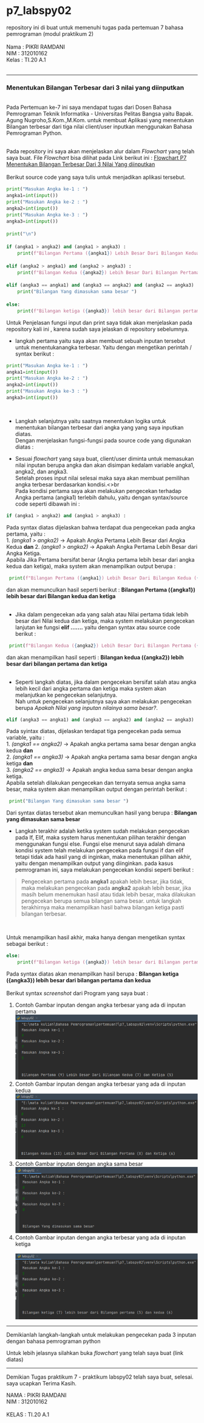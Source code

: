 # p7_labspy02
repository ini di buat untuk memenuhi tugas pada pertemuan 7 bahasa pemrograman (modul praktikum 2)<br><br>
Nama    : PIKRI RAMDANI<br>
NIM     : 312010162<br>
Kelas   : TI.20 A.1<br><br>
<hr>


### Menentukan Bilangan Terbesar dari 3 nilai yang diinputkan

<br>
Pada Pertemuan ke-7 ini saya mendapat tugas dari Dosen Bahasa Pemrograman Teknik Informatika - Universitas Pelitas Bangsa yaitu Bapak. Agung Nugroho,S.Kom.,M.Kom. untuk membuat Aplikasi yang menentukan Bilangan terbesar dari tiga nilai client/user inputkan menggunakan Bahasa Pemrograman Python.<br><br>


Pada repository ini saya akan menjelaskan alur dalam *Flowchart* yang telah saya buat. File *Flowchart* bisa dilihat pada Link berikut ini : [Flowchart P7 Menentukan Bilangan Terbesar Dari 3 Nilai Yang diinputkan](flowchart-per7-pikri-ramdani-312010162.pdf)
<br><br>
Berikut source code yang saya tulis untuk menjadikan aplikasi tersebut. 

``` python
print("Masukan Angka ke-1 : ")
angka1=int(input())
print("Masukan Angka ke-2 : ")
angka2=int(input())
print("Masukan Angka ke-3 : ")
angka3=int(input())

print("\n")

if (angka1 > angka2) and (angka1 > angka3) :
    print(f"Bilangan Pertama ({angka1}) Lebih Besar Dari Bilangan Kedua ({angka2}) dan Ketiga ({angka3})")

elif (angka2 > angka1) and (angka2 > angka3) :
    print(f"Bilangan Kedua ({angka2}) Lebih Besar Dari Bilangan Pertama ({angka1}) dan Ketiga ({angka3}) ")

elif (angka3 == angka1) and (angka3 == angka2) and (angka2 == angka3) :
    print("Bilangan Yang dimasukan sama besar ")

else:
    print(f"Bilangan ketiga ({angka3}) lebih besar dari Bilangan pertama ({angka1}) dan kedua ({angka2}) ")
```
Untuk Penjelasan fungsi input dan print saya tidak akan menjelaskan pada repository kali ini , karena sudah saya jelaskan di repository sebelumnya.<br> 

* langkah pertama yaitu saya akan membuat sebuah inputan tersebut untuk menentukanangka terbesar. Yaitu dengan mengetikan perintah / syntax berikut :<br>
``` python
print("Masukan Angka ke-1 : ")
angka1=int(input())
print("Masukan Angka ke-2 : ")
angka2=int(input())
print("Masukan Angka ke-3 : ")
angka3=int(input())
```  
<br>

* Langkah selanjutnya yaitu saatnya menentukan logika untuk menentukan bilangan terbesar dari angka yang yang saya inputkan diatas.<br>
 Dengan menjelaskan fungsi-fungsi pada source code yang digunakan diatas :<br> 

* Sesuai *flowchart* yang saya buat, client/user diminta untuk memasukan nilai inputan berupa angka dan akan disimpan kedalam variable angka1, angka2, dan angka3. <br>
Setelah proses input nilai selesai maka saya akan membuat pemilihan angka terbesar berdasarkan kondisi.<>br
<br> Pada kondisi pertama saya akan melakukan pengecekan terhadap Angka pertama (angka1) terlebih dahulu, yaitu dengan syntax/source code seperti dibawah ini :<br>
``` python
if (angka1 > angka2) and (angka1 > angka3) :
``` 
Pada syntax diatas dijelaskan bahwa terdapat dua pengecekan pada angka pertama, yaitu :<br>
    1. *(angka1 > angka2)* -> Apakah Angka Pertama Lebih Besar dari Angka Kedua **dan**
    2. *(angka1 > angka2)* -> Apakah Angka Pertama Lebih Besar dari Angka Ketiga.
<br>
Apabila Jika Pertama bersifat benar (Angka pertama lebih besar dari angka kedua dan ketiga), maka system akan menampilkan output berupa :<br>

``` python
 print(f"Bilangan Pertama ({angka1}) Lebih Besar Dari Bilangan Kedua ({angka2}) dan Ketiga ({angka3}) ")
```    

dan akan memunculkan hasil seperti berikut : **Bilangan Pertama ({angka1}) lebih besar dari Bilangan kedua dan ketiga**<br>
<br>

* Jika dalam pengecekan ada yang salah atau Nilai pertama tidak lebih besar dari Nilai kedua dan ketiga, maka system melakukan pengecekan lanjutan ke fungsi **elif .......** yaitu dengan syntax atau source code berikut :<br>

``` python
 print(f"Bilangan Kedua ({angka2}) Lebih Besar Dari Bilangan Pertama ({angka1}) dan Ketiga ({angka3}) ")
```
dan akan menampilkan hasil seperti : **Bilangan kedua ({angka2}) lebih besar dari bilangan pertama dan ketiga**<br>
<br>

* Seperti langkah diatas, jika dalam pengecekan bersifat salah atau angka lebih kecil dari angka pertama dan ketiga maka system akan melanjutkan ke pengecekan selanjutnya.<br>
Nah untuk pengecekan selanjutnya saya akan melakukan pengecekan berupa *Apakah Nilai yang inputan nilainya sama besar?*.<br> 
``` python
elif (angka3 == angka1) and (angka3 == angka2) and (angka2 == angka3) :
```
Pada syintax diatas, dijelaskan terdapat tiga pengecekan pada semua variable, yaitu :<br>
    1. *(angka1 == angka2)* -> Apakah angka pertama sama besar dengan angka kedua **dan**<br>
    2. *(angka1 == angka3)* -> Apakah angka pertama sama besar dengan angka ketiga **dan**<br>
    3. *(angka2 == angka3)* -> Apakah angka kedua sama besar dengan angka ketiga.
<br>
Apabila setelah dilakukan pengecekan dan ternyata semua angka sama besar, maka system akan menampilkan output dengan perintah berikut :<br>

``` python
 print("Bilangan Yang dimasukan sama besar ")
```     
Dari syntax diatas tersebut akan memunculkan hasil yang berupa : **Bilangan yang dimasukan sama besar**<br>

* Langkah terakhir adalah ketika system sudah melakukan pengecekan pada If, Elif, maka system harus menentukan pilihan terakhir dengan menggunakan fungsi else.
Fungsi else menurut saya adalah dimana kondisi system telah melakukan pengecekan pada fungsi if dan elif tetapi tidak ada hasil yang di inginkan, maka menentukan pilihan akhir, yaitu dengan menampilkan output yang diinginkan.
pada kasus pemrograman ini, saya melakukan pengecekan kondisi seperti berikut :

> Pengecekan pertama pada **angka1** apakah lebih besar, jika tidak, maka melakukan pengecekan pada **angka2** apakah lebih besar, jika masih belum menemukan hasil atau tidak lebih besar, maka dilakukan pengecekan berupa semua bilangan sama besar. untuk langkah terakhirnya maka menampilkan hasil bahwa bilangan ketiga pasti bilangan terbesar.
<br>

Untuk menampilkan hasil akhir, maka hanya dengan mengetikan syntax sebagai berikut :<br>

``` python
else:
    print(f"Bilangan ketiga ({angka3}) lebih besar dari Bilangan pertama dan kedua")
```

Pada syntax diatas akan menampilkan hasil berupa : **Bilangan ketiga ({angka3}) lebih besar dari bilangan pertama dan kedua**<br>
<br>
Berikut syntax *screenshot* dari Program yang saya buat :<br>
1. Contoh Gambar inputan dengan angka terbesar yang ada di inputan pertama<br>
   ![Program angka terbesar 1](gambar/angka1.PNG)
2. Contoh Gambar inputan dengan angka terbesar yang ada di inputan kedua<br>
   ![Program angka terbesar 2](gambar/angka2.PNG)   
3. Contoh Gambar inputan dengan angka sama besar<br>
   ![Program inputan sama besar](gambar/samabesar.PNG)
4. Contoh Gambar inputan dengan angka terbesar yang ada di inputan ketiga<br>   
   ![Program angka terbesar 3](gambar/angka3.PNG)
   
<hr>
Demikianlah langkah-langkah untuk melakukan pengecekan pada 3 inputan dengan bahasa pemrograman python<br>

Untuk lebih jelasnya silahkan buka *flowchart* yang telah saya buat (link diatas)
<hr>
Demikian Tugas praktikum 7 - praktikum labspy02 telah saya buat, selesai. saya ucapkan Terima Kasih.<br> 

NAMA    : PIKRI RAMDANI<br>
NIM     : 312010162<br>   
KELAS   : TI.20 A.1<br>